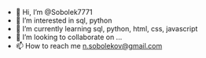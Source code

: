 - 👋 Hi, I’m @Sobolek7771
- 👀 I’m interested in sql, python
- 🌱 I’m currently learning sql, python, html, css, javascript
- 💞️ I’m looking to collaborate on ...
- 📫 How to reach me n.sobolekov@gmail.com

<!---
Sobolek7771/Sobolek7771 is a ✨ special ✨ repository because its `README.md` (this file) appears on your GitHub profile.
You can click the Preview link to take a look at your changes.
--->
